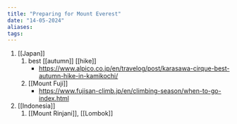 ```yaml
---
title: "Preparing for Mount Everest"
date: "14-05-2024"
aliases: 
tags:
---
```

1. [[Japan]]
	1. best [[autumn]] [[hike]]
		- https://www.alpico.co.jp/en/travelog/post/karasawa-cirque-best-autumn-hike-in-kamikochi/
	2. [[Mount Fuji]]
		- https://www.fujisan-climb.jp/en/climbing-season/when-to-go-index.html
2. [[Indonesia]]
	1. [[Mount Rinjani]], [[Lombok]]